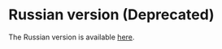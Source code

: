 Russian version (Deprecated)
===============

The Russian version is available [here](https://github.com/certsocietegenerale/IRM-deprecated/tree/master/RU).
